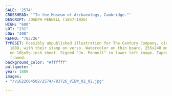 ```yaml
---
SALE: '2574'
CROSSHEAD: '"In the Museum of Archaeology, Cambridge."'
DESCRIPT: JOSEPH PENNELL (1857-1926)
HIGH: "600"
LOT: "131"
LOW: "400"
REFNO: "783726"
TYPESET: Possibly unpublished illustration for The Century Company, circa January
  1889, with their stamp on verso. Watercolor on thin board. 255x240 mm; 10x9¼ inches,
  on 10½x9½-inch sheet. Signed "Jo. Pennell" in lower left image. Taped to matte and
  framed.
background_color: "#ffffff"
pullquote: ''
year: 1889
images:
- "/v1622664502/2574/783726_VIEW_02_02.jpg"

---
```

